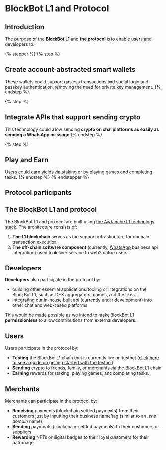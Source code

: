 # BlockBot L1 and Protocol

## Introduction

The purpose of the **BlockBot L1** and **the protocol** is to enable users and developers to:

{% stepper %}
{% step %}
## Create account-abstracted smart wallets

These wallets could support gasless transactions and social login and passkey authentication, removing the need for private key management.
{% endstep %}

{% step %}
## Integrate APIs that support sending **crypto**&#x20;

This technology could allow sending **crypto on chat platforms as easily as sending a WhatsApp message**
{% endstep %}

{% step %}
## Play and Earn

Users could earn yields via staking or by playing games and completing tasks.
{% endstep %}
{% endstepper %}

## Protocol participants

## The BlockBot L1 and protocol

The BlockBot L1 and protocol are built using [the Avalanche L1 technology stack](https://build.avax.network/docs/quick-start/avalanche-l1s). The architecture consists of:

1. **The L1 blockchain** serves as the support infrastructure for onchain transaction execution.
2. **The off-chain software component** (currently, [WhatsApp](https://www.whatsapp.com/) business api integration) used to deliver service to web2 native users.

## Developers

**Developers** also participate in the protocol by:

* building other essential applications/tooling or integrations on the BlockBot L1, such as DEX aggregators, games, and the likes.
* integrating our in-house built api (currently under development) into other chat and web-based platforms

This would be made possible as we intend to make BlockBot L1 **permissionless** to allow contributions from external developers.

## Users

Users participate in the protocol by:

* **Testing** the BlockBot L1 chain that is currently live on testnet ([click here to see a guide on getting started with the testnet](broken-reference)).
* **Sending** crypto to friends, family, or merchants via the BlockBot L1 chain
* **Earning** rewards for staking, playing games, and completing tasks.

## Merchants

Merchants can participate in the protocol by:

* **Receiving** payments (blockchain settled payments) from their customers just by inputting their business name/tag (similar to an _.ens domain_ name)
* **Sending** payments (blockchain-settled payments) to their customers or suppliers
* **Rewarding** NFTs or digital badges to their loyal customers for their patronage.

